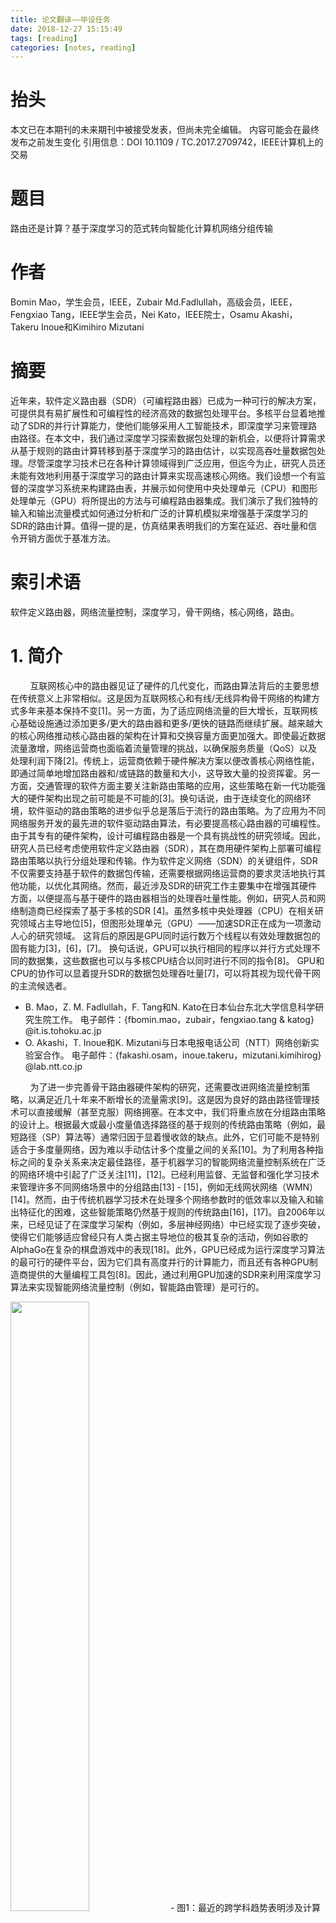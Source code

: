 ```yaml
---
title: 论文翻译——毕设任务
date: 2018-12-27 15:15:49
tags: [reading]
categories: [notes, reading]
---
```


# 抬头

本文已在本期刊的未来期刊中被接受发表，但尚未完全编辑。 内容可能会在最终发布之前发生变化 引用信息：DOI 10.1109 / TC.2017.2709742，IEEE计算机上的交易

# 题目

路由还是计算？基于深度学习的范式转向智能化计算机网络分组传输

# 作者

Bomin Mao，学生会员，IEEE，Zubair Md.Fadlullah，高级会员，IEEE，Fengxiao Tang，IEEE学生会员，Nei Kato，IEEE院士，Osamu Akashi，Takeru Inoue和Kimihiro Mizutani

# 摘要

近年来，软件定义路由器（SDR）（可编程路由器）已成为一种可行的解决方案，可提供具有易扩展性和可编程性的经济高效的数据包处理平台。多核平台显着地推动了SDR的并行计算能力，使他们能够采用人工智能技术，即深度学习来管理路由路径。在本文中，我们通过深度学习探索数据包处理的新机会，以便将计算需求从基于规则的路由计算转移到基于深度学习的路由估计，以实现高吞吐量数据包处理。尽管深度学习技术已在各种计算领域得到广泛应用，但迄今为止，研究人员还未能有效地利用基于深度学习的路由计算来实现高速核心网络。我们设想一个有监督的深度学习系统来构建路由表，并展示如何使用中央处理单元（CPU）和图形处理单元（GPU）将所提出的方法与可编程路由器集成。我们演示了我们独特的输入和输出流量模式如何通过分析和广泛的计算机模拟来增强基于深度学习的SDR的路由计算。值得一提的是，仿真结果表明我们的方案在延迟、吞吐量和信令开销方面优于基准方法。

# 索引术语

软件定义路由器，网络流量控制，深度学习，骨干网络，核心网络，路由。

# 1. 简介

&nbsp;&nbsp;&nbsp;&nbsp;&nbsp;&nbsp;&nbsp;&nbsp;互联网核心中的路由器见证了硬件的几代变化，而路由算法背后的主要思想在传统意义上非常相似。这是因为互联网核心和有线/无线异构骨干网络的构建方式多年来基本保持不变[1]。另一方面，为了适应网络流量的巨大增长，互联网核心基础设施通过添加更多/更大的路由器和更多/更快的链路而继续扩展。越来越大的核心网络推动核心路由器的架构在计算和交换容量方面更加强大。即使最近数据流量激增，网络运营商也面临着流量管理的挑战，以确保服务质量（QoS）以及处理利润下降[2]。传统上，运营商依赖于硬件解决方案以便改善核心网络性能，即通过简单地增加路由器和/或链路的数量和大小，这导致大量的投资挥霍。另一方面，交通管理的软件方面主要关注新路由策略的应用，这些策略在新一代功能强大的硬件架构出现之前可能是不可能的[3]。换句话说，由于连续变化的网络环境，软件驱动的路由策略的进步似乎总是落后于流行的路由策略。为了应用为不同网络服务开发的最先进的软件驱动路由算法，有必要提高核心路由器的可编程性。由于其专有的硬件架构，设计可编程路由器是一个具有挑战性的研究领域。因此，研究人员已经考虑使用软件定义路由器（SDR），其在商用硬件架构上部署可编程路由策略以执行分组处理和传输。作为软件定义网络（SDN）的关键组件，SDR不仅需要支持基于软件的数据包传输，还需要根据网络运营商的要求灵活地执行其他功能，以优化其网络。然而，最近涉及SDR的研究工作主要集中在增强其硬件方面，以便提高与基于硬件的路由器相当的处理吞吐量性能。例如，研究人员和网络制造商已经探索了基于多核的SDR [4]。虽然多核中央处理器（CPU）在相关研究领域占主导地位[5]，但图形处理单元（GPU）——加速SDR正在成为一项激动人心的研究领域。 这背后的原因是GPU同时运行数万个线程以有效处理数据包的固有能力[3]，[6]，[7]。 换句话说，GPU可以执行相同的程序以并行方式处理不同的数据集，这些数据也可以与多核CPU结合以同时进行不同的指令[8]。 GPU和CPU的协作可以显着提升SDR的数据包处理吞吐量[7]，可以将其视为现代骨干网的主流候选者。

- B. Mao，Z. M. Fadlullah，F. Tang和N. Kato在日本仙台东北大学信息科学研究生院工作。
电子邮件：{fbomin.mao，zubair，fengxiao.tang & katog} @it.is.tohoku.ac.jp
- O. Akashi，T. Inoue和K. Mizutani与日本电报电话公司（NTT）网络创新实验室合作。
电子邮件：{fakashi.osam，inoue.takeru，mizutani.kimihirog} @lab.ntt.co.jp

&nbsp;&nbsp;&nbsp;&nbsp;&nbsp;&nbsp;&nbsp;&nbsp;为了进一步完善骨干路由器硬件架构的研究，还需要改进网络流量控制策略，以满足近几十年来不断增长的流量需求[9]。这是因为良好的路由路径管理技术可以直接缓解（甚至克服）网络拥塞。在本文中，我们将重点放在分组路由策略的设计上。根据最大或最小度量值选择路径的基于规则的传统路由策略（例如，最短路径（SP）算法等）通常归因于显着慢收敛的缺点。此外，它们可能不是特别适合于多度量网络，因为难以手动估计多个度量之间的关系[10]。为了利用各种指标之间的复杂关系来决定最佳路径，基于机器学习的智能网络流量控制系统在广泛的网络环境中引起了广泛关注[11]，[12]。已经利用监督、无监督和强化学习技术来管理许多不同网络场景中的分组路由[13] - [15]，例如无线网状网络（WMN）[14]。然而，由于传统机器学习技术在处理多个网络参数时的低效率以及输入和输出特征化的困难，这些智能策略仍然基于规则的传统路由[16]，[17]。自2006年以来，已经见证了在深度学习架构（例如，多层神经网络）中已经实现了逐步突破，使得它们能够适应曾经只有人类占据主导地位的极其复杂的活动，例如谷歌的AlphaGo在复杂的棋盘游戏中的表现[18]。此外，GPU已经成为运行深度学习算法的最可行的硬件平台，因为它们具有高度并行的计算能力，而且还有各种GPU制造商提供的大量编程工具包[8]。因此，通过利用GPU加速的SDR来利用深度学习算法来实现智能网络流量控制（例如，智能路由管理）是可行的。

<img src = "2019_01_04_01.png" width = 50%>
- 图1：最近的跨学科趋势表明涉及计算系统，计算机网络和机器智能的跨学科领域。 特别地，由于CPU / GPU技术的进步和深度学习，网络流量控制系统正变得健壮和智能

&nbsp;&nbsp;&nbsp;&nbsp;&nbsp;&nbsp;&nbsp;&nbsp;我们在本文中的工作贡献如下。首先，我们从三个方面探讨路由策略，即网络流量控制，深度学习和CPU / GPU计算架构，如图1所示。其次，我们提出了一种基于深度学习的GPU加速SDR路由表构建方法。在我们的提议中，我们采用有监督的深度信念架构（DBA）[19]来计算以边缘路由器的流量模式为输入的后续节点（即路由器）。第三，我们根据边缘路由器的传入流量模式，为我们采用的DBA提供输入和输出的独特特征。根据收集的数据训练所提出的DBA，所述数据包括入站流量模式和相应的后续节点（即，路由器）。此外，我们还演示了经过培训的DBA如何预测下一个节点。第四，我们展示了基于深度学习的路由策略在较低信令开销和快速收敛方面的优势，从而显着改善了流量控制。第五，我们通过分析和广泛的仿真结果证明了我们提出的基于深度学习的解决方案与基准路由方法相比的有效性。特别是，我们演示了我们的提案如何在GPU加速的SDR上工作，并在分析其复杂性后评估运行路由策略的时间成本。结果表明，所提出的路由策略在GPU上的运行速度比在CPU上快100多倍。

&nbsp;&nbsp;&nbsp;&nbsp;&nbsp;&nbsp;&nbsp;&nbsp;在本文的其余结构如下。 第2节包括相关的研究工作。在第3部分中，我们描述了我们提出的路由DBA结构及其在GPU加速SDR中的工作原理。然后，我们在第4节和第5节介绍基于深度学习的路由策略的三个阶段，分析我们提案的复杂性，并比较GPU和CPU的理论时间成本。我们的提案的网络性能评估在第6节中介绍。最后，第7节结束了本文。

# 2. 相关研究工作

&nbsp;&nbsp;&nbsp;&nbsp;&nbsp;&nbsp;&nbsp;&nbsp;在本节中，我们将从硬件和软件角度介绍相关的研究工作，分别考虑SDR和深度学习的最新技术。 此外，在讨论深度学习相关研究的同时，我们还描述了文献中存在的相关机器智能路由策略。

## 2.1 SDR相关研究工作

&nbsp;&nbsp;&nbsp;&nbsp;&nbsp;&nbsp;&nbsp;&nbsp;由于深度学习执行需要高性能计算硬件的支持，因此有必要讨论最先进的SDR技术。尽管将数据包处理逻辑实施到硬件中的方法继续提高路由器的线路速率高达100 Gbps，但应用新的网络流量控制算法仍然是一个具有挑战性的问题，因为在可行性和可扩展性方面存在专用硬件的缺点[6],[20]。另一方面，基于通用硬件的SDR在分组处理中不是很有效，尽管它是可编程的和灵活的。由于多核解决方案可以显着提高计算能力，因此学术界和工业界的研究人员对利用CPU或GPU提供的多核和/或线程并行运行路由任务以提高处理吞吐量表现出极大的兴趣。目前的SDR [6]，[21]。[21]中介绍的RouteBricks架构探索了一种新颖的网络架构，其中数据包在运行在通用PC硬件集群上的软件中处理。RouteBricks的IPv4转发吞吐量已经显示为高达8.7 Gbps和64B数据包。但是，由于CPU成为更多计算密集型应用程序的瓶颈，其性能可能不会超过10 Gbps。作为解决此问题的方法，PacketShader架构[3]将并行数据包处理的计算需求从CPU转移到GPU，因为GPU与CPU相比包含更多内核。使用单个商品PC评估此体系结构表明PacketShader能够以39 Gbps转发64B IPv4数据包。此外，在[3]中指出，通过扩展I / O集线器的性能，线速率可以进一步提高到100 Gbps [7]。此外，包括英特尔和思科在内的网络制造商正在采用类似的项目来开发SDR架构中的高性能计算设备并开发商业产品[4]，[5]。从上述工作中可以注意到，当前的可编程SDR可以提供有竞争力的线路速率（即，与传统的专用设计路由器相比，费用要低得多），同时保持灵活性和可扩展性的强度。

## 2.2 深度学习与机器智能路由策略的相关研究工作

<img src = "2019_01_05_02.png" width = 50%>

- 图2：考虑系统模型和问题陈述。

&nbsp;&nbsp;&nbsp;&nbsp;&nbsp;&nbsp;&nbsp;&nbsp;由于机器学习对于预测网络参数很有用，一些研究人员已经尝试利用人工神经网络（ANN）（一种机器学习技术）来预测网络流量[15]，链路带宽或其他指标[22]。超过几个时间间隔。然而，这些策略的效率受到传统机器学习技术的缺点的限制，主要是因为缺乏适当的深层结构学习算法，足够大的训练数据的可用性等等。实际上，根据[11]中的工作，尽管添加层可以在极其复杂的应用中提取更高级别的特征，但是包含许多隐藏层的传统深度神经网络架构表现出与浅层相比较差的性能。最近，深度学习成为一种有前途的计算模型，可以有效地利用多个处理层从多个抽象层次的数据中提取特征[11]。此方法使用通用非线性模块将一个级别的表示转换为更高和更抽象级别的表示，然后组合这些表示，通过它可以自动且准确地学习特征[23]。 2006年引入了Greedy Layer-Wise培训，利用无监督学习程序对深度神经网络体系结构进行预训练，彻底改变了深度学习技术[19]，[24]。通过Greedy LayerWise预训练，接着是基于反向传播算法的整个深层架构的微调，深度学习在语音识别等许多复杂应用中取得了创纪录的成果[25]等等。将深度学习应用于语音识别的一个很好的例子是Apple的智能助手叫做“Siri”[26]。在传统上由人类主导的其他领域，研究人员已经探索了深度学习的应用并取得了令人鼓舞的成果，例如谷歌的AlphaGo在非常复杂的棋盘游戏中[18]。从文献中可以明显看出，深度学习技术已成为通常需要大量计算的应用中的最新技术。一方面，深度学习应用仅限于图像/字符/模式识别和自然语言处理领域[11]。另一方面，尚未成功尝试对网络流量控制系统的深度学习，其仍继续经历不断增长的计算负担。这是因为连接到互联网的设备数量越来越多，全球网络流量在最近几十年中爆炸式增长[9]。因此，在设计路由策略以满足严格和不断变化的网络要求时，网络运营商需要考虑更多参数和更复杂的规则。根据[16]，深度学习具有很好的潜力，可以应用于网络流量控制系统，通过考虑各种要求来估计最佳路径。此外，由于将深度学习应用于路由仍然是一个非常新的主题，因此以前的研究工作都没有尝试将深度学习整合到SDR中。另一方面，我们的动机来自于SDR与深度学习密切相关的事实，因为许多SDR使用多核平台（例如GPU）。这为在SDR中采用基于深度学习的智能路由策略铺平了道路。从这一点来看，我们尝试通过采用GPU驱动的SDR来执行深度学习技术来估计下一个节点以实现更好的路由管理，从而考虑硬件和软件两个方面。

<img src = "2019_01_05_03.png" width = 50%>

- 图3：考虑提出的深度学习系统的模型。

# 3. 基于深度学习的路由策略设计

&nbsp;&nbsp;&nbsp;&nbsp;&nbsp;&nbsp;&nbsp;&nbsp;在本节中，我们将介绍如何设计深度学习结构以在GPU加速的SDR上构建路由表。首先，我们提出深度学习结构的输入和输出的详细表征，然后我们描述我们选择的架构，DBA。 接下来，讨论所提出的路由表构造方法如何在GPU加速的SDR上工作。

## 3.1 输入和输出设计

&nbsp;&nbsp;&nbsp;&nbsp;&nbsp;&nbsp;&nbsp;&nbsp;我们考虑的核心网络系统模型在图2中描绘，其包括多个有线骨干路由器。值得注意的是，也可以考虑无线骨干网络。在所考虑的网络中，假设边缘路由器连接到不同类型的网络，例如蜂窝网络，WMN等。从后面的网络生成的数据包到达边缘路由器，并且发往其他边缘路由器以进行传送。另一方面，内部路由器只负责将数据包转发到适当的边缘路由器。传统上，每个路由器周期性地将信令分组转发到其他路由器以通知延迟值或其到其邻居的链路的一些其他度量。然后，每个路由器可以利用该信息来计算用于将数据分组发送到目的地路由器的下一个节点。这种方法在大多数情况下都能很好地工作，因为每个路由器都可以根据获得的所有网络链路的信息做出最佳决策。然而，当网络中的一些路由器由于压倒性的流量需求而拥挤时，计算下一个节点的传统方法遭受慢收敛。同时，周期性信令交换加剧了交通拥堵。此外，传统的路由方法无法处理网络环境持续变得更加复杂的场景，这需要网络运营商考虑各种不相关的参数来确定路由规则。由于深度学习方法已应用于许多复杂的活动以自动探索各种输入之间的关系，我们尝试在本节的其余部分采用深度学习进行路由。

&nbsp;&nbsp;&nbsp;&nbsp;&nbsp;&nbsp;&nbsp;&nbsp;由于在每个路由器处观察到的流量模式直接指示该路由器的流量情况，因此我们采用流量模式作为深度学习模型的输入。如第1节所述，深度学习结构用于计算路由路径。因此，我们选择路由路径作为模型的输出。因此，图3（a）表明业务模式被用作深度学习结构的输入并被处理以作为输出的路由路径决定。然后，关键的挑战是表征深度学习结构的输入和输出。为了表征输入，我们使用每个路由器上的流量模式，可以定义为每个时间间隔内路由器的入站数据包数量，如图3（b）所示。如果我们假设计入入站数据包的时间间隔是$\Delta t$秒，那么对于每个路由器，我们可以采用最后一个$\beta \Delta t$（$\beta$为正整数）秒内每个时间间隔内的入站数据包数量。交通模式。因此，通过假设网络由$N$个路由器组成，我们可以使用$\beta$行和$N$列的矩阵来表示网络中所有路由器的流量模式，并将矩阵中的$\beta N$元素的值输入到输入层。深度学习结构。请注意，$\beta$的值不应该太大，因为很久以前的流量模式对当前网络分析没有影响。此外，如果$\beta$的值太大，则深度学习结构具有高复杂性和低效率。在我们提出的深度学习结构中，仿真结果表明，将$\beta$的值设置为1是足够准确的。因此，深度学习结构的输入可以看作是$N$维向量，其第$i^{th}$个元素是最后$\Delta t$秒内第$i^{th}$个路由器的流量模式。接下来，我们需要设计输出层。出于路由的目的，深度学习结构需要输出路由路径。因此，输出层可以设计为提供类似于集中式路由的整个路径，或者仅提供类似于分布式路由策略的下一个节点。由于其较低的复杂性和较高的容差，后者在我们的提案中被选择。对于由$N$个路由器组成的网络，我们使用由$N$个二进制元素组成的向量来表示输出。在向量中，只有一个元素的值为1，其顺序表示下一个节点。这意味着如果$N$维向量中的第$i^{th}$个元素是1，则选择所考虑的网络中的第$i^{th}$个路由器作为下一个节点。总之，我们可以使用两个$N$维向量$x$和$y$来表示深度学习结构的输入和输出，$x$和$y$的示例如下：

$$ x = (tp_1, tp_2, ..., tp_{N - 1}, tp_N), \tag{1}$$
$$ y = (0, 1, ..., 0, 0), \tag{2} $$

其中$tp_i$表示路由器$i$的流量模式，其由上一时间间隔中的入站数据包的数量来度量。 此外，在向量$y$中，我们可以发现$y_2 = 1$，这意味着选择路由器2作为下一个节点。 由于$y$的二进制值，深度学习结构是逻辑回归模型，我们需要接下来设计。

## 3.2 深度学习结构设计

&nbsp;&nbsp;&nbsp;&nbsp;&nbsp;&nbsp;&nbsp;&nbsp;为了设计深度学习结构，需要用于执行监督训练的标记数据（即，多组$(x, y)$）。 为了完成计算具有流量模式的下一个路由器的任务，我们选择图3（c）所示的DBA作为我们的深度学习结构，因为它在所有深度学习模型中最常见和有效[27]。 如图所示，我们假设DBA由L层，输入层，$x$，输出层，$y$和$(L - 2)$隐藏层组成。 DBA也可以看作是一堆$(L - 2)$受限玻尔兹曼机器（RBMs）和一个逻辑回归层作为顶层。 每个RBM的结构如图3（d）所示。可以看出，每个RBM由两层组成，可见层，$v$和隐藏层$h$。两层中的单元通过加权链路连接，而同一层中的单元未连接。应注意，对两层中的每个单元给予加权偏差。术语$w_{ji}$表示连接隐藏层中的单元$j$和可见层中的单元$i$的链路的重量。此外，$a_i$和$b_j$分别表示可见层中的单元$i$和隐藏层中的单元$j$的偏置。隐藏层中学习单元的激活值用作DBA中上RBM的“可见数据”。如第二节所述。 2.2，深度学习训练过程包括两个步骤：初始化结构的Greedy Layer-Wise训练和微调结构的反向传播过程。对于DBA，初始过程是训练每个RBM，这是一个无监督的学习过程，原因是RBM是一个无向图形模型，其中可见层中的单元使用对称加权连接连接到随机隐藏单元，如图所示.3（d）[28]。在训练RBM时，将未标记的数据集给予可见层，并且重复调整权重和偏差的值，直到隐藏层可以重建可见层。因此，训练后的隐藏层可以看作是可见层的抽象特征。训练RBM是使隐藏层最小化重建错误的过程。为了对训练过程进行数学建模，我们使用如下给出的可见层的对数似然函数。然后，训练过程是更新权重和偏差的值以最大化对数似然函数的值。

$$ l(\theta, a) = \sum_{t = 1}^{m} log p(v^{(t)}) \tag{3} $$

其中$\theta$表示由隐藏层的权重和偏差的所有值组成的向量。 $\theta$可写为$\theta = (w, b)$。$w$和$b$分别表示由隐藏单元$b_j$的所有权重，$w_{ji}$和偏差组成的向量。 $a$由可见单元的偏差组成，$a_i$。 $m$表示训练数据的数量。 $v^{(t)}$是$t^{th}$训练数据，其概率为$p(v^{(t)})$。

&nbsp;&nbsp;&nbsp;&nbsp;&nbsp;&nbsp;&nbsp;&nbsp;为了最大化$l(\theta, a)$，我们可以使用$l(\theta, a)$的梯度下降来调整$w$，$a$和$b$，其可以在等式4和5中描述。

$$ \theta := \theta + \eta\frac{\partial l(\theta, a)}{\partial \theta} \tag{4} $$

$$ a_i := a_i + \eta\frac{\partial l(\theta, a)}{\partial a_i} \tag{5} $$

其中$\eta$是深度学习的学习率。 这里，$\theta$表示任何$w_{ji}$和任何$b_j$。

&nbsp;&nbsp;&nbsp;&nbsp;&nbsp;&nbsp;&nbsp;&nbsp;为了计算$p(v)$的值（代表任何$p(v^{(t)})$），我们需要将RBM建模为能量模型，因为RBM是对数线性马尔可夫随机场（MRF）的特定形式[29]。 能量函数$E(v, h)$和联合概率函数$p(v, h)$定义如下。

$$ E(v, h) = -\sum_{i} a_i v_i - \sum_{j} b_j h_j - \sum_{i}\sum_{j}h_j w_{ji} v_i \tag{6} $$

$$ p(v, h) = \frac{e^{-E(v, h)}}{Z} \tag{7} $$

$$ Z = \sum_{v} \sum_{h} e^{-E(v, h)} \tag{8} $$

其中$v_i$和$h_j$分别是图3（d）所示的可见层中的单元$i$和隐藏层中的单元$j$。 $Z$表示归一化常数分区函数。 此外，$p(v)$和$p(v, h)$之间的关系可以表示如下。

$$ p(v) = \sum_{h} p(v, h) \tag{9} $$

&nbsp;&nbsp;&nbsp;&nbsp;&nbsp;&nbsp;&nbsp;&nbsp;我们可以使用等式3到9来获得$θ$[28]的值。然而，等式8中$\sum_{v} \sum_{h}$的计算的复杂度是$2^{n_v + n_h}$，其非常高（$n_v$和$n_h$分别表示向量$v$和$h$的维度）。另一个问题是，为了计算等式8，有必要但不可能考虑$v$和$h$的所有可能值而不是仅考虑所获得的训练数据。为了解决这些问题，Hinton等人。提出了对比分歧（CD）方法[30]。 CD的主要思想是使用吉布斯采样方法对v和h的值进行采样以逼近实际值，因为一层的条件分布概率（同时给出了另一层的值），例如$p(v | h; θ, a)$，可以计算出来。文中省略了CD的详细程序，可以在[30]中找到。由于每个单元的值独立于同一层中的其他单元，当一个层固定时，另一层的条件分布概率可以如下计算，

$$ p(v | h; θ, a) = \prod_i p(v_i | h; θ, a) \tag{10} $$

$$ p(h | v; θ, a) = \prod_j p(h_j | v; θ, a) \tag{11} $$

其中$p(v | h; θ, a)$和$p(h | v; θ, a)$分别是给定h的v的条件概率和给定$v$的$h$的条件概率。$p(v_i | h; θ, a)$是隐藏层固定时可见层中单元$i$的条件概率分布。 此外，$p(h_j | v; θ, a)$是当可见层固定时隐藏层中单元$j$的条件概率分布。

&nbsp;&nbsp;&nbsp;&nbsp;&nbsp;&nbsp;&nbsp;&nbsp;如果可见层和隐藏层中的单元的值都是二进制的，则$p(v_i = 1 | h; θ, a)$和$p(h_j = 1 | v; θ, a)$如下给出。

$$ p(v_i = 1 | h; θ, a) = sigm(\sum_{j} w_{ji} h_j + a_i) \tag{12} $$

$$ p(h_j = 1 | v; θ, a) = sigm(\sum_{i} w_{ji} v_i + b_j) \tag{13} $$

# 7. 总结

&nbsp;&nbsp;&nbsp;&nbsp;&nbsp;&nbsp;&nbsp;&nbsp;在本文中，我们解释了重新思考核心路由器架构和骨干网络路由策略的重要性，以满足不断变化的网络需求并应对未来几天的大量流量增长。在这种情况下，我们探索了当前的SDR架构，并设想深度学习（最近作为一种有前途的机器学习技术出现）可用于计算路由路径而不是传统的路由协议。这可以大大改善骨干网络流量控制。考虑到当前GPU加速的SDR实现了大规模并行计算，我们提出了一种监督深度学习系统来利用流量模式直接计算路径，这与传统的基于规则的路由不同。仿真结果表明，所提出的基于深度学习的路由策略在网络分组传输吞吐量和每跳平均延迟方面优于传统OSPF，因为我们的提议具有低得多的信令开销。这表明路由计算从传统的基于规则的策略向深度学习的转变可以大大改善骨干网络控制。此外，我们分析了我们提出的路由策略的复杂性，以评估GPU加速的SDR比基于CPU的SDR更有效地运行所提出的算法。由于各种终端接入网络以获得不同类型的服务，我们未来的研究将尝试应用深度学习技术来建模多个网络指标之间的复杂关系，以便更好地进行路由路径管理